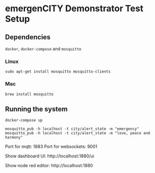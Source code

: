# emergenCITY Demonstrator Test Setup

## Dependencies

`docker`, `docker-compose` and `mosquitto`

### Linux

`sudo apt-get install mosquitto mosquitto-clients`

### Mac

`brew install mosquitto`

## Running the system

`docker-compose up`

`mosquitto_pub -h localhost -t city/alert_state -m "emergency"`
`mosquitto_pub -h localhost -t city/alert_state -m "love, peace and harmony"`

Port for mqtt: 1883
Port for websockets: 9001

Show dashboard UI:
http://localhost:1880/ui

Show node red editor:
http://localhost:1880
